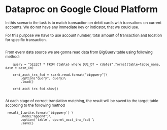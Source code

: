 # Dataproc on Google Cloud Platform 

<sub/>

In this scenario the task is to match transaction on debit cards with transations on current accounts. We do not have any immediate key or indicator, that we could use.
<br/> 

For this purpose we have to use account number, total amount of transaction and location for specific transaction. 


<br/> 
From every data source we are gonna read data from BigQuery table using following method:
<br/> 


```
    query = "SELECT * FROM {table} where DUE_DT = {date}".format(table=table_name, date = date_in)

    crnt_acct_trx_fcd = spark.read.format("bigquery")\
        .option("query", query)\
        .load()

    crnt_acct_trx_fcd.show()
```


<br/> 
At each stage of correct translation matching, the result will be saved to the target table according to the following method
<br/> 

```
 result_1.write.format('bigquery') \
        .mode("append")\
        .option('table', dpcrnt_acct_trx_fcd) \
        .save()
```


